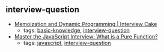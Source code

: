 interview-question 
---
* [Memoization and Dynamic Programming | Interview Cake](https://www.interviewcake.com/concept/python/memoization)
    * tags: [basic-knowledge](../tags/basic-knowledge.md), [interview-question](../tags/interview-question.md)
* [Master the JavaScript Interview: What is a Pure Function?](https://medium.com/javascript-scene/master-the-javascript-interview-what-is-a-pure-function-d1c076bec976)
    * tags: [javascript](../tags/javascript.md), [interview-question](../tags/interview-question.md)
